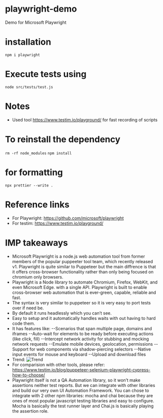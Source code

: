 # playwright-demo

Demo for Microsoft Playwright

# installation

`npm i playwright`

# Execute tests using

`node src/tests/test.js`

# Notes

- Used tool https://www.testim.io/playground/ for fast recording of scripts

# To reinstall the dependency

`rm -rf node_modules`
`npm install`

# for formatting 
`npx prettier --write .`

# Reference links

- For Playwright: https://github.com/microsoft/playwright
- For testim: https://www.testim.io/playground/

# IMP takeaways

- Microsoft Playwright is a node.js web automation tool from former members of the popular puppeeter tool team, which recently released v1. Playwright is quite similar to Puppeteer but the main diffrence is that it offers cross-browser functionality rather than only being focused on chromium only browsers.
- Playwright is a Node library to automate Chromium, Firefox, WebKit, and even Microsoft Edge. with a single API. Playwright is built to enable cross-browser web automation that is ever-green, capable, reliable and fast.
- The syntax is very similar to puppeteer so it is very easy to port tests over if need be.
- By default it runs headlessly which you can’t see.
- Easy to setup and it automatically handles waits with out having to hard code them.
- It has features like:
  --Scenarios that span multiple page, domains and iframes
  --Auto-wait for elements to be ready before executing actions (like click, fill)
  --Intercept network activity for stubbing and mocking network requests
  --Emulate mobile devices, geolocation, permissions
  --Support for web components via shadow-piercing selectors
  --Native input events for mouse and keyboard
  --Upload and download files
- Trend:
  ![Trend](https://playwright.tech/blog/what-is-playwright/star-history-playwright.png)
- For comparision with other tools, please refer:
  https://www.testim.io/blog/puppeteer-selenium-playwright-cypress-how-to-choose/
- Playwright itself is not a QA Automation library, so it won’t make assertions neither test reports.
  But we can integrate with other libraries and build our very own UI Automation Framework.
  You can chose to integrate with 2 other npm libraries: mocha and chai because they are ones of most popular javascript
  testing libraries and easy to configure. Mocha is basically the test runner layer and Chai.js is basically playing the assertion role.
